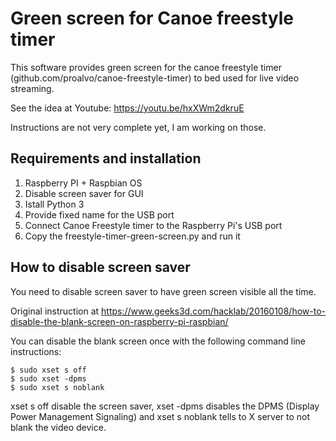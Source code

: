 # Green screen for Canoe freestyle timer

This software provides green screen for the canoe freestyle timer (github.com/proalvo/canoe-freestyle-timer) to bed used for live video streaming.

See the idea at Youtube: https://youtu.be/hxXWm2dkruE

Instructions are not very complete yet, I am working on those.

## Requirements and installation

1. Raspberry PI + Raspbian OS
1. Disable screen saver for GUI
1. Istall Python 3
1. Provide fixed name for the USB port
1. Connect Canoe Freestyle timer to the Raspberry Pi's USB port
1. Copy the freestyle-timer-green-screen.py and run it

## How to disable screen saver

You need to disable screen saver to have green screen visible all the time.

Original instruction at https://www.geeks3d.com/hacklab/20160108/how-to-disable-the-blank-screen-on-raspberry-pi-raspbian/

You can disable the blank screen once with the following command line instructions:

```
$ sudo xset s off
$ sudo xset -dpms
$ sudo xset s noblank
``` 
xset s off disable the screen saver, xset -dpms disables the DPMS (Display Power Management Signaling) and xset s noblank tells to X server to not blank the video device.
